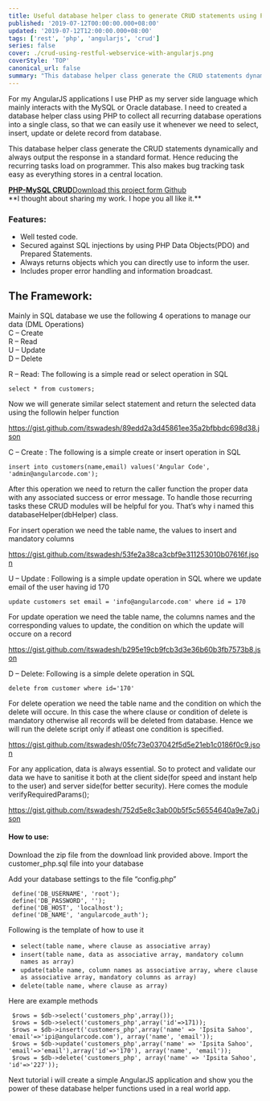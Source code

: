 ```yaml
---
title: Useful database helper class to generate CRUD statements using PHP and Mysql
published: '2019-07-12T00:00:00.000+08:00'
updated: '2019-07-12T12:00:00.000+08:00'
tags: ['rest', 'php', 'angularjs', 'crud']
series: false
cover: ./crud-using-restful-webservice-with-angularjs.png
coverStyle: 'TOP'
canonical_url: false
summary: "This database helper class generate the CRUD statements dynamically and always output the response in a standard format. Hence reducing the recurring tasks load on programmer"
---
```

For my AngularJS applications I use PHP as my server side language which mainly interacts with the MySQL or Oracle database. I need to created a database helper class using PHP to collect all recurring database operations into a single class, so that we can easily use it whenever we need to select, insert, update or delete record from database.

This database helper class generate the CRUD statements dynamically and always output the response in a standard format. Hence reducing the recurring tasks load on programmer. This also makes bug tracking task easy as everything stores in a central location.

<div class="github">
    <a href="https://github.com/itswadesh/angularcode-database-helper-php" rel="nofollow" target="_blank">
        <b>PHP-MySQL CRUD</b>Download this project form Github
    </a>
</div>
**I thought about sharing my work. I hope you all like it.**

### Features:

*   Well tested code.
*   Secured against SQL injections by using PHP Data Objects(PDO) and Prepared Statements.
*   Always returns objects which you can directly use to inform the user.
*   Includes proper error handling and information broadcast.

The Framework:
--------------

Mainly in SQL database we use the following 4 operations to manage our data (DML Operations)  
C – Create  
R – Read  
U – Update  
D – Delete

R – Read: The following is a simple read or select operation in SQL

`select * from customers;`

Now we will generate similar select statement and return the selected data using the followin helper function

https://gist.github.com/itswadesh/89edd2a3d45861ee35a2bfbbdc698d38.json

C – Create : The following is a simple create or insert operation in SQL

`insert into customers(name,email) values('Angular Code', 'admin@angularcode.com');`

After this operation we need to return the caller function the proper data with any associated success or error message. To handle those recurring tasks these CRUD modules will be helpful for you. That’s why i named this databaseHelper(dbHelper) class.

For insert operation we need the table name, the values to insert and mandatory columns

https://gist.github.com/itswadesh/53fe2a38ca3cbf9e311253010b07616f.json

U – Update : Following is a simple update operation in SQL where we update email of the user having id 170

`update customers set email = 'info@angularcode.com' where id = 170`

For update operation we need the table name, the columns names and the corresponding values to update, the condition on which the update will occure on a record

https://gist.github.com/itswadesh/b295e19cb9fcb3d3e36b60b3fb7573b8.json

D – Delete: Following is a simple delete operation in SQL

`delete from customer where id='170'`

For delete operation we need the table name and the condition on which the delete will occure. In this case the where clause or condition of delete is mandatory otherwise all records will be deleted from database. Hence we will run the delete script only if atleast one condition is specified.

https://gist.github.com/itswadesh/05fc73e037042f5d5e21eb1c0186f0c9.json

For any application, data is always essential. So to protect and validate our data we have to sanitise it both at the client side(for speed and instant help to the user) and server side(for better security). Here comes the module verifyRequiredParams();

https://gist.github.com/itswadesh/752d5e8c3ab00b5f5c56554640a9e7a0.json

#### How to use:

Download the zip file from the download link provided above. Import the customer\_php.sql file into your database

Add your database settings to the file “config.php”

     define('DB_USERNAME', 'root');  
     define('DB_PASSWORD', '');  
     define('DB_HOST', 'localhost');  
     define('DB_NAME', 'angularcode_auth');  
    

Following is the template of how to use it

*   `select(table name, where clause as associative array)`
*   `insert(table name, data as associative array, mandatory column names as array)`
*   `update(table name, column names as associative array, where clause as associative array, mandatory columns as array)`
*   `delete(table name, where clause as array)`

Here are example methods

     $rows = $db->select('customers_php',array());  
     $rows = $db->select('customers_php',array('id'=>171));  
     $rows = $db->insert('customers_php',array('name' => 'Ipsita Sahoo', 'email'=>'ipi@angularcode.com'), array('name', 'email'));  
     $rows = $db->update('customers_php',array('name' => 'Ipsita Sahoo', 'email'=>'email'),array('id'=>'170'), array('name', 'email'));  
     $rows = $db->delete('customers_php', array('name' => 'Ipsita Sahoo', 'id'=>'227'));  
    

Next tutorial i will create a simple AngularJS application and show you the power of these database helper functions used in a real world app.
